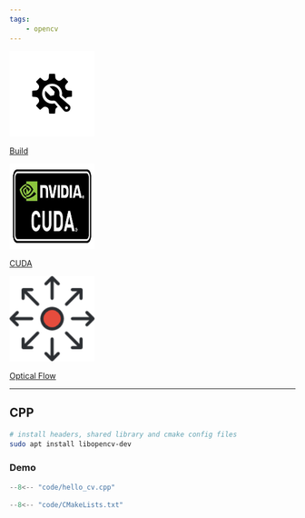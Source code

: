 ```yaml
---
tags:
    - opencv
---
```



<div class="grid-container">
    <div class="grid-item">
        <a href="build">
            <img src="images/build.png"  width="150" height="150">
            <p>Build</p>
        </a>
    </div>
    <div class="grid-item">
        <a href="cuda">
            <img src="images/cuda.png"  width="150" height="150">
            <p>CUDA</p>
        </a>
    </div>
    <div class="grid-item">
        <a href=optical_flow>
            <img src="images/of.png"   width="150" height="150">
            <p>Optical Flow</p>
            </a>
        </div>

</div>

---

## CPP

```bash title="install using apt"
# install headers, shared library and cmake config files
sudo apt install libopencv-dev
```

### Demo

```cpp
--8<-- "code/hello_cv.cpp"
```

```cpp
--8<-- "code/CMakeLists.txt"
```